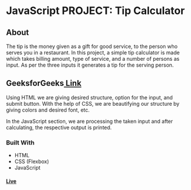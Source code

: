 # JavaScript PROJECT:  Tip Calculator
## About
The tip is the money given as a gift for good service, to the person who serves you in a restaurant. In this project, a simple tip calculator is made which takes billing amount, type of service, and a number of persons as input. As per the three inputs it generates a tip for the serving person.<br>
## GeeksforGeeks[ Link](https://www.geeksforgeeks.org/design-a-tip-calculator-using-html-css-and-javascript/)<br>
Using HTML we are giving desired structure, option for the input, and submit button. With the help of CSS, we are beautifying our structure by giving colors and desired font, etc.

In the JavaScript section, we are processing the taken input and after calculating, the respective output is printed.
### Built With
- HTML <br>
- CSS (Flexbox) <br>
- JavaScript<br>

#### [Live](https://artanmerko.github.io/tip/)
